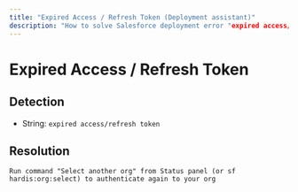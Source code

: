 ```yaml
---
title: "Expired Access / Refresh Token (Deployment assistant)"
description: "How to solve Salesforce deployment error "expired access/refresh token""
---
```

<!-- markdownlint-disable MD013 -->
# Expired Access / Refresh Token

## Detection

- String: `expired access/refresh token`

## Resolution

```shell
Run command "Select another org" from Status panel (or sf hardis:org:select) to authenticate again to your org
```
